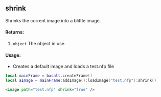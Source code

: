 ## shrink
Shrinks the current image into a blittle image.

#### Returns:
1. `object` The object in use

#### Usage:
* Creates a default image and loads a test.nfp file
```lua
local mainFrame = basalt.createFrame()
local aImage = mainFrame:addImage():loadImage("test.nfp"):shrink()
```
```xml
<image path="test.nfp" shrink="true" />
```
